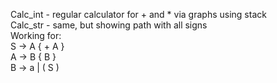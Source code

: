 Calc_int - regular calculator for + and * via graphs using stack <br />
Calc_str - same, but showing path with all signs <br />
Working for: <br />
S -> A { + A } <br />
A -> B { B } <br />
B -> a | ( S ) <br />

